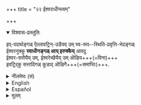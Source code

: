 +++
title = "२२ ईश्वराधीनत्वम्"

+++

<details open><summary>विश्वास-प्रस्तुतिः</summary>

इप्-पदार्थङ्गळ् ऎल्लावट्रिन्-उडैयव् उम् स्व-रूप--स्थिति-प्रवृत्ति-भेदङ्गळ्  
ईश्वरनुक्कु **स्वाधीनङ्गळ् आय् इरुक्कैय्** आवदु  
ईश्वर-सत्तैयैय् उम्, ईश्वरेच्छैयैय् उम् ऒऴिय+++(=विना)+++  
इवट्रिऱ्‌कु सत्तादिगळ् कूडाद् ऒऴिगै+++(=समाप्तिः)+++.
</details>

<details><summary>नीलमेघः (सं)</summary>

निरुक्त सर्व पदार्थगत-स्वरूप-स्थिति-प्रवृत्ति-भेदानाम् ईश्वराधीनत्वं नाम –  
ईश्वर-सत्ताम् ईश्वरेच्छां च विना  
एषां सत्ताद्य्-अनर्हत्वम् । 
</details>

<details><summary>English</summary>

The essential nature (svarūpa), the existence in time (sthiti), and the activity (pravṛtti)  
of all these substances are dependent upon Iśvara,  
because they have no existence etc, apart from His existence and without His will or desire.
</details>

<details><summary>Español</summary>

The essential nature (svarūpa), the existence in time (sthiti), and the activity (pravṛtti)  
of all these substances are dependent upon Iśvara,  
because they have no existence etc, apart from His existence and without His will or desire.
</details>


<details><summary>मूलम्</summary>

इप्पदार्थङ्गळॆल्लावट्रिनुडैयवुम् स्वरूपस्थितिप्रवृत्तिभेदङ्गळ् ईश्वरनुक्कु स्वाधीनङ्गळायिरुक्कैयावदु ईश्वरसत्तैयैयुम् ईश्वरेच्छैयैयुमॊऴिय इवट्रिऱ्‌कु सत्तादिगळ् कूडादॊऴिगै.
</details>
